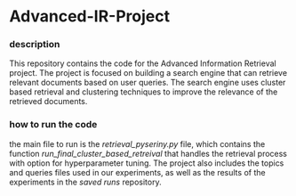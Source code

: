 # Advanced-IR-Project

### description
This repository contains the code for the Advanced Information Retrieval project. The project is focused on building a search engine that can retrieve relevant documents based on user queries. The search engine uses cluster based retrieval and clustering techniques to improve the relevance of the retrieved documents.


### how to run the code
the main file to run is the *retrieval_pyseriny.py* file, which contains the function *run_final_cluster_based_retreival* that handles the retrieval process with option for hyperparameter tuning. The project also includes the topics and queries files used in our experiments, as well as the results of the experiments in the *saved runs* repository.